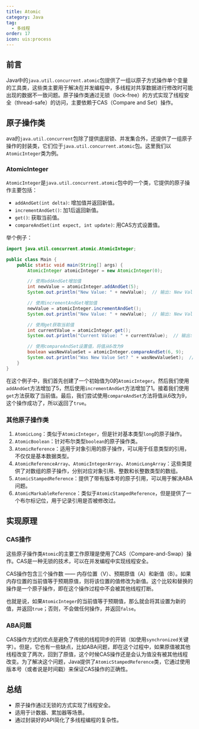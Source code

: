 ```yaml
---
title: Atomic
category: Java
tag:
  - 多线程
order: 17
icon: uis:process
---
```



## 前言

Java中的`java.util.concurrent.atomic`包提供了一组以原子方式操作单个变量的工具类，这些类主要用于解决在并发编程中，多线程对共享数据进行修改时可能出现的数据不一致问题。原子操作类通过无锁（lock-free）的方式实现了线程安全（thread-safe）的访问，主要依赖于CAS（Compare and Set）操作。

## 原子操作类

ava的`java.util.concurrent`包除了提供底层锁、并发集合外，还提供了一组原子操作的封装类，它们位于`java.util.concurrent.atomic`包。这里我们以`AtomicInteger`类为例。

### AtomicInteger

`AtomicInteger`是`java.util.concurrent.atomic`包中的一个类，它提供的原子操作主要包括：

- `addAndGet(int delta)`: 增加值并返回新值。
- `incrementAndGet()`: 加1后返回新值。
- `get()`: 获取当前值。
- `compareAndSet(int expect, int update)`: 用CAS方式设置值。

举个例子：

```java
import java.util.concurrent.atomic.AtomicInteger;

public class Main {
    public static void main(String[] args) {
        AtomicInteger atomicInteger = new AtomicInteger(0);

        // 使用addAndGet增加值
        int newValue = atomicInteger.addAndGet(5);
        System.out.println("New Value: " + newValue);  // 输出: New Value: 5

        // 使用incrementAndGet增加值
        newValue = atomicInteger.incrementAndGet();
        System.out.println("New Value: " + newValue);  // 输出: New Value: 6

        // 使用get获取当前值
        int currentValue = atomicInteger.get();
        System.out.println("Current Value: " + currentValue);  // 输出: Current Value: 6

        // 使用compareAndSet设置值，将值从6改为9
        boolean wasNewValueSet = atomicInteger.compareAndSet(6, 9);
        System.out.println("Was New Value Set? " + wasNewValueSet);  // 输出: Was New Value Set? true
    }
}
```

在这个例子中，我们首先创建了一个初始值为0的`AtomicInteger`。然后我们使用`addAndGet`方法增加了5，然后使用`incrementAndGet`方法增加了1。接着我们使用`get`方法获取了当前值。最后，我们尝试使用`compareAndSet`方法将值从6改为9，这个操作成功了，所以返回了`true`。

### 其他原子操作类

1. `AtomicLong`：类似于`AtomicInteger`，但是针对基本类型`long`的原子操作。
2. `AtomicBoolean`：针对布尔类型`boolean`的原子操作类。
3. `AtomicReference`：适用于对象引用的原子操作，可以用于任意类型的引用，不仅仅是基本数据类型。
4. `AtomicReferenceArray`、`AtomicIntegerArray`、`AtomicLongArray`：这些类提供了对数组的原子操作，分别对应对象引用、整数和长整数类型的数组。
5. `AtomicStampedReference`：提供了带有版本号的原子引用，可以用于解决ABA问题。
6. `AtomicMarkableReference`：类似于`AtomicStampedReference`，但是提供了一个布尔标记位，用于记录引用是否被修改过。

## 实现原理

### CAS操作

这些原子操作类`Atomic`的主要工作原理是使用了CAS（Compare-and-Swap）操作。CAS是一种无锁的技术，可以在并发编程中实现线程安全。

CAS操作包含三个操作数 —— 内存位置（V）、预期原值（A）和新值（B）。如果内存位置的当前值等于预期原值，则将该位置的值修改为新值。这个比较和替换的操作是一个原子操作，即在这个操作过程中不会被其他线程打断。

也就是说，如果`AtomicInteger`的当前值等于预期值，那么就会将其设置为新的值，并返回`true`；否则，不会做任何操作，并返回`false`。

### ABA问题

CAS操作方式的优点是避免了传统的线程同步的开销（如使用`synchronized`关键字）。但是，它也有一些缺点，比如ABA问题，即在这个过程中，如果原值被其他线程改变了两次，回到了原值，这个时候CAS操作还是会认为值没有被其他线程改变。为了解决这个问题，Java提供了`AtomicStampedReference`类，它通过使用版本号（或者说是时间戳）来保证CAS操作的正确性。

## 总结

- 原子操作通过无锁的方式实现了线程安全。
- 适用于计数器、累加器等场景。
- 通过封装好的API简化了多线程编程的复杂性。